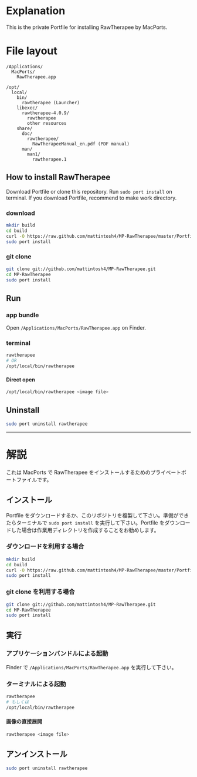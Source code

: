 # Explanation #

This is the private Portfile for installing RawTherapee by MacPorts.

# File layout #

```
/Applications/
  MacPorts/
    RawTherapee.app

/opt/
  local/
    bin/
      rawtherapee (Launcher)
    libexec/
      rawtherapee-4.0.9/
        rawtherapee
        other resources
    share/
      doc/
        rawtherapee/
          RawTherapeeManual_en.pdf (PDF manual)
      man/
        man1/
          rawtherapee.1
```

## How to install RawTherapee ##

Download Portfile or clone this repository. Run `sudo port install` on terminal. If you download Portfile, recommend to make work directory.

### download ###

```bash
mkdir build
cd build
curl -O https://raw.github.com/mattintosh4/MP-RawTherapee/master/Portfile
sudo port install
```

### git clone ###

```bash
git clone git://github.com/mattintosh4/MP-RawTherapee.git
cd MP-RawTherapee
sudo port install
```

## Run ##

### app bundle ###

Open `/Applications/MacPorts/RawTherapee.app` on Finder.

### terminal ###

```bash
rawtherapee
# OR
/opt/local/bin/rawtherapee
```

#### Direct open ####

```bash
/opt/local/bin/rawtherapee <image file>
```

## Uninstall ##

```bash
sudo port uninstall rawtherapee
```

***

# 解説 #

これは MacPorts で RawTherapee をインストールするためのプライベートポートファイルです。

## インストール ##

Portfile をダウンロードするか、このリポジトリを複製して下さい。準備ができたらターミナルで `sudo port install` を実行して下さい。Portfile をダウンロードした場合は作業用ディレクトリを作成することをお勧めします。

### ダウンロードを利用する場合 ###

```bash
mkdir build
cd build
curl -O https://raw.github.com/mattintosh4/MP-RawTherapee/master/Portfile
sudo port install
```

### git clone を利用する場合 ###

```bash
git clone git://github.com/mattintosh4/MP-RawTherapee.git
cd MP-RawTherapee
sudo port install
```

## 実行 ##

### アプリケーションバンドルによる起動 ###

Finder で `/Applications/MacPorts/RawTherapee.app` を実行して下さい。

### ターミナルによる起動 ###

```bash
rawtherapee
# もしくは
/opt/local/bin/rawtherapee
```

#### 画像の直接展開 ####

```bash
rawtherapee <image file>
```

## アンインストール ##

```bash
sudo port uninstall rawtherapee
```

